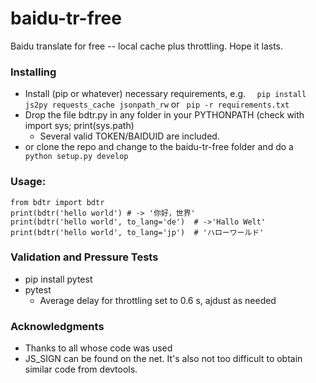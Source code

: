 # baidu-tr-free

Baidu translate for free -- local cache plus throttling. Hope it lasts.

### Installing
* Install (pip or whatever) necessary requirements, e.g. ``` 
pip install js2py requests_cache jsonpath_rw``` or ```
pip -r requirements.txt```
* Drop the file bdtr.py in any folder in your PYTHONPATH (check with import sys; print(sys.path)
  * Several valid TOKEN/BAIDUID are included.
* or clone the repo and change to the baidu-tr-free folder and do a ```
python setup.py develop```

### Usage:

``` 
from bdtr import bdtr
print(bdtr('hello world') # -> '你好，世界'
print(bdtr('hello world', to_lang='de')  # ->'Hallo Welt'
print(bdtr('hello world', to_lang='jp')  # 'ハローワールド'
```

### Validation and Pressure Tests
* pip install pytest
* pytest
  * Average delay for throttling set to 0.6 s, ajdust as needed

### Acknowledgments

* Thanks to all whose code was used
* JS_SIGN can be found on the net. It's also not too difficult to obtain similar code from devtools.
